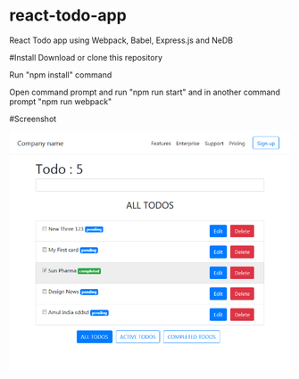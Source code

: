# react-todo-app
React Todo app using Webpack, Babel, Express.js and NeDB

#Install
Download or clone this repository

Run "npm install" command

Open command prompt and run "npm run start" and in another command prompt "npm run webpack"

#Screenshot

![alt text](src/assets/images/react-todo-app-v1.png "React todo app v1")
